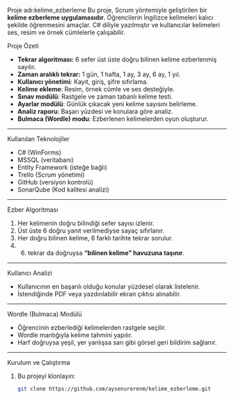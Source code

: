 Proje adı:kelime_ezberleme 
Bu proje, Scrum yöntemiyle geliştirilen bir **kelime ezberleme uygulamasıdır**. Öğrencilerin İngilizce kelimeleri kalıcı şekilde öğrenmesini amaçlar. C# diliyle yazılmıştır ve kullanıcılar kelimeleri ses, resim ve örnek cümlelerle çalışabilir.


  Proje Özeti

-  **Tekrar algoritması:** 6 sefer üst üste doğru bilinen kelime ezberlenmiş sayılır.
-  **Zaman aralıklı tekrar:** 1 gün, 1 hafta, 1 ay, 3 ay, 6 ay, 1 yıl.
-  **Kullanıcı yönetimi**: Kayıt, giriş, şifre sıfırlama.
-  **Kelime ekleme**: Resim, örnek cümle ve ses desteğiyle.
-  **Sınav modülü**: Rastgele ve zaman tabanlı kelime testi.
-  **Ayarlar modülü**: Günlük çıkacak yeni kelime sayısını belirleme.
-  **Analiz raporu**: Başarı yüzdesi ve konulara göre analiz.
-  **Bulmaca (Wordle) modu**: Ezberlenen kelimelerden oyun oluşturur.

---

 Kullanılan Teknolojiler

-  C# (WinForms)
-  MSSQL (veritabanı)
-  Entity Framework (isteğe bağlı)
-  Trello (Scrum yönetimi)
-  GitHub (versiyon kontrolü)
-  SonarQube (Kod kalitesi analizi)

---


 Ezber Algoritması

1. Her kelimenin doğru bilindiği sefer sayısı izlenir.
2. Üst üste 6 doğru yanıt verilmediyse sayaç sıfırlanır.
3. Her doğru bilinen kelime, 6 farklı tarihte tekrar sorulur.
4. 6. tekrar da doğruysa **“bilinen kelime” havuzuna taşınır**.

---

 Kullanıcı Analizi

- Kullanıcının en başarılı olduğu konular yüzdesel olarak listelenir.
- İstendiğinde PDF veya yazdırılabilir ekran çıktısı alınabilir.

---
 Wordle (Bulmaca) Modülü

- Öğrencinin ezberlediği kelimelerden rastgele seçilir.
- Wordle mantığıyla kelime tahmini yapılır.
- Harf doğruysa yeşil, yer yanlışsa sarı gibi görsel geri bildirim sağlanır.

---


 Kurulum ve Çalıştırma

1. Bu projeyi klonlayın:
   ```bash
   git clone https://github.com/aysenurerenm/kelime_ezberleme.git 
